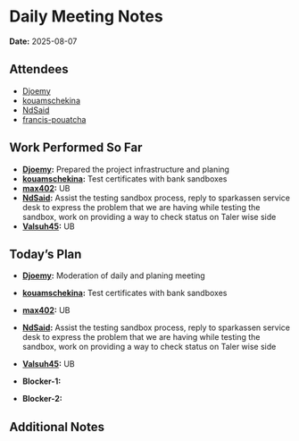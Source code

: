 # Daily Meeting Notes

**Date:** 2025-08-07

## Attendees
- [Djoemy](https://github.com/Djoemy)
- [kouamschekina](https://github.com/kouamschekina)
- [NdSaid](https://github.com/NdSaid)
- [francis-pouatcha](https://github.com/francis-pouatcha)

## Work Performed So Far
- **[Djoemy](https://github.com/Djoemy):** Prepared the project infrastructure and planing
- **[kouamschekina](https://github.com/kouamschekina):** Test certificates with bank sandboxes
- **[max402](https://github.com/max402):** UB
- **[NdSaid](https://github.com/NdSaid):** Assist the testing sandbox process, reply to sparkassen service desk to express the problem that we are having while testing the sandbox, work on providing a way to check status on Taler wise side
- **[Valsuh45](https://github.com/Valsuh45):** UB

## Today’s Plan
- **[Djoemy](https://github.com/Djoemy):** Moderation of daily and planing meeting
- **[kouamschekina](https://github.com/kouamschekina):** Test certificates with bank sandboxes
- **[max402](https://github.com/max402):** UB
- **[NdSaid](https://github.com/NdSaid):** Assist the testing sandbox process, reply to sparkassen service desk to express the problem that we are having while testing the sandbox, work on providing a way to check status on Taler wise side
- **[Valsuh45](https://github.com/Valsuh45):** UB
- **Blocker-1:** 

- **Blocker-2:** 

## Additional Notes





